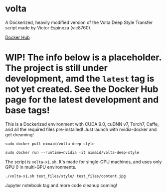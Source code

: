 # volta
A Dockerized, heavily modified version of the Volta Deep Style Transfer script made by Victor Espinoza (vic8760).

[Docker Hub](https://cloud.docker.com/repository/docker/nimaid/volta-deep-style/general)

# WIP! The info below is a placeholder. The project is still under development, amd the `latest` tag is not yet created. See the Docker Hub page for the latest development and base tags!

This is a Dockerized environment with CUDA 9.0, cuDNN v7, Torch7, Caffe, and all the required files pre-installed! Just launch with nvidia-docker and get dreaming!

`sudo docker pull nimaid/volta-deep-style`

`sudo docker run --runtime=nvidia -it nimaid/volta-deep-style`

The script is `volta-x1.sh`. It's made for single-GPU machines, and uses only GPU 0 in multi-GPU environments.

`./volta-x1.sh test_files/style/ test_files/content.jpg`

Jupyter notebook tag and more code cleanup coming!
